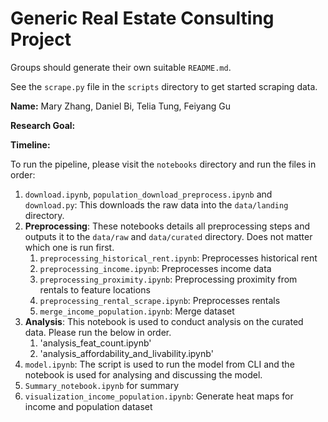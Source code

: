 # Generic Real Estate Consulting Project
Groups should generate their own suitable `README.md`.

See the `scrape.py` file in the `scripts` directory to get started scraping data. 

**Name:** Mary Zhang, Daniel Bi, Telia Tung, Feiyang Gu

**Research Goal:**

**Timeline:** 

To run the pipeline, please visit the `notebooks` directory and run the files in order:
1. `download.ipynb`, `population_download_preprocess.ipynb` and `download.py`: This downloads the raw data into the `data/landing` directory.
2. **Preprocessing**: These notebooks details all preprocessing steps and outputs it to the `data/raw` and `data/curated` directory. Does not matter which one is run first.
   1. `preprocessing_historical_rent.ipynb`: Preprocesses historical rent
   2. `preprocessing_income.ipynb`: Preprocesses income data
   3. `preprocessing_proximity.ipynb`: Preprocessing proximity from rentals to feature locations
   4. `preprocessing_rental_scrape.ipynb`: Preprocesses rentals
   5. `merge_income_population.ipynb`: Merge dataset
3. **Analysis**: This notebook is used to conduct analysis on the curated data. Please run the below in order.
   1. 'analysis_feat_count.ipynb'
   2. 'analysis_affordability_and_livability.ipynb'
4. `model.ipynb`: The script is used to run the model from CLI and the notebook is used for analysing and discussing the model.
5. `Summary_notebook.ipynb` for summary
6. `visualization_income_population.ipynb`: Generate heat maps for income and population dataset

